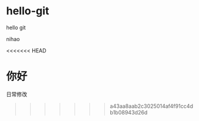 # hello-git
hello git

nihao

<<<<<<< HEAD

你好
=======
日常修改

>>>>>>> a43aa8aab2c3025014af4f91cc4db1b08943d26d
